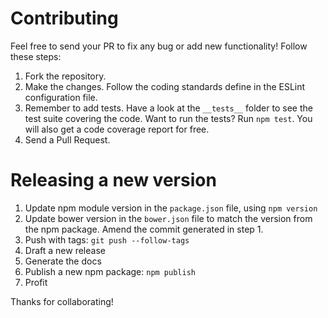 # Contributing

Feel free to send your PR to fix any bug or add new functionality! Follow these
steps:

1. Fork the repository.
2. Make the changes. Follow the coding standards define in the ESLint
   configuration file.
3. Remember to add tests. Have a look at the `__tests__` folder to see the test
   suite covering the code. Want to run the tests? Run `npm test`. You will also
   get a code coverage report for free.
4. Send a Pull Request.

# Releasing a new version

1. Update npm module version in the `package.json` file, using `npm version`
2. Update bower version in the `bower.json` file to match the version from the
   npm package. Amend the commit generated in step 1.
3. Push with tags: `git push --follow-tags`
4. Draft a new release
5. Generate the docs
6. Publish a new npm package: `npm publish`
7. Profit

Thanks for collaborating!
